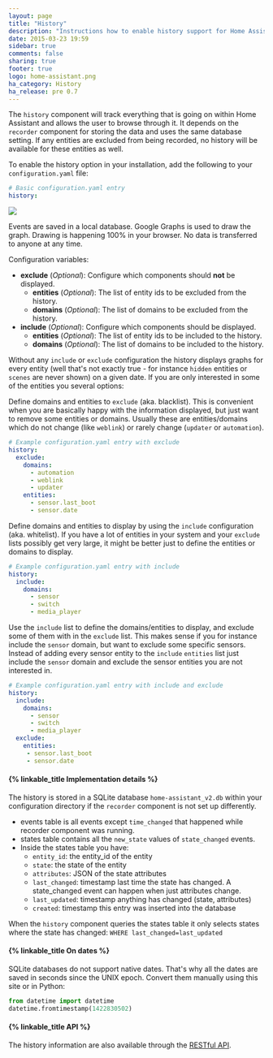 ```yaml
---
layout: page
title: "History"
description: "Instructions how to enable history support for Home Assistant."
date: 2015-03-23 19:59
sidebar: true
comments: false
sharing: true
footer: true
logo: home-assistant.png
ha_category: History
ha_release: pre 0.7
---
```



The `history` component will track everything that is going on within Home Assistant and allows the user to browse through it. It depends on the `recorder` component for storing the data and uses the same database setting. If any entities are excluded from being recorded, no history will be available for these entities as well.

To enable the history option in your installation, add the following to your `configuration.yaml` file:

```yaml
# Basic configuration.yaml entry
history:
```

<p class='img'>
  <a href='{{site_root}}/images/screenshots/component_history_24h.png'>
    <img src='{{site_root}}/images/screenshots/component_history_24h.png' />
  </a>
</p>

<p class='note'>
Events are saved in a local database. Google Graphs is used to draw the graph. Drawing is happening 100% in your browser. No data is transferred to anyone at any time.
</p>


Configuration variables:

- **exclude** (*Optional*): Configure which components should **not** be displayed. 
  - **entities** (*Optional*): The list of entity ids to be excluded from the history.
  - **domains** (*Optional*): The list of domains to be excluded from the history.
- **include** (*Optional*): Configure which components should be displayed. 
  - **entities** (*Optional*): The list of entity ids to be included to the history.
  - **domains** (*Optional*): The list of domains to be included to the history.

Without any `include` or `exclude` configuration the history displays graphs for every entity (well that's not exactly true - for instance `hidden` entities or `scenes` are never shown) on a given date. If you are only interested in some of the entities you several options:

Define domains and entities to `exclude` (aka. blacklist). This is convenient when you are basically happy with the information displayed, but just want to remove some entities or domains. Usually these are entities/domains which do not change (like `weblink`) or rarely change (`updater` or `automation`).

```yaml
# Example configuration.yaml entry with exclude
history:
  exclude:
    domains:
      - automation
      - weblink
      - updater
    entities:
      - sensor.last_boot
      - sensor.date
```

Define domains and entities to display by using the `include` configuration (aka. whitelist). If you have a lot of entities in your system and your `exclude` lists possibly get very large, it might be better just to define the entities or domains to display.

```yaml
# Example configuration.yaml entry with include
history:
  include:
    domains:
      - sensor
      - switch
      - media_player
```

Use the `include` list to define the domains/entities to display, and exclude some of them with in the `exclude` list. This makes sense if you for instance include the `sensor` domain, but want to exclude some specific sensors. Instead of adding every sensor entity to the `include` `entities` list just include the `sensor` domain and exclude the sensor entities you are not interested in.

```yaml
# Example configuration.yaml entry with include and exclude
history:
  include:
    domains:
      - sensor
      - switch
      - media_player
  exclude:
    entities:
     - sensor.last_boot
     - sensor.date
```

#### {% linkable_title Implementation details %}

The history is stored in a SQLite database `home-assistant_v2.db` within your configuration directory if the `recorder` component is not set up differently.

 - events table is all events except `time_changed` that happened while recorder component was running.
 - states table contains all the `new_state` values of `state_changed` events.
 - Inside the states table you have:
   - `entity_id`: the entity_id of the entity
   - `state`: the state of the entity
   - `attributes`: JSON of the state attributes
   - `last_changed`: timestamp last time the state has changed. A state_changed event can happen when just attributes change.
   - `last_updated`: timestamp anything has changed (state, attributes)
   - `created`: timestamp this entry was inserted into the database

When the `history` component queries the states table it only selects states where the state has changed: `WHERE last_changed=last_updated`

#### {% linkable_title On dates %} 

SQLite databases do not support native dates. That's why all the dates are saved in seconds since the UNIX epoch. Convert them manually using this site or in Python:

```python
from datetime import datetime
datetime.fromtimestamp(1422830502)
```

#### {% linkable_title API %}

The history information are also available through the [RESTful API](/developers/rest_api/#get-apihistory).
